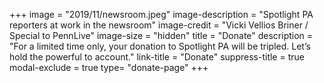 +++
image = "2019/11/newsroom.jpeg"
image-description = "Spotlight PA reporters at work in the newsroom"
image-credit = "Vicki Vellios Briner / Special to PennLive"
image-size = "hidden"
title = "Donate"
description = "For a limited time only, your donation to Spotlight PA will be tripled. Let’s hold the powerful to account."
link-title = "Donate"
suppress-title = true
modal-exclude = true
type= "donate-page"
+++
